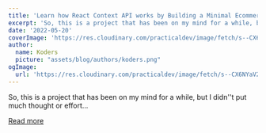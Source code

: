 ```yaml
---
title: 'Learn how React Context API works by Building a Minimal Ecommerce Shopping App'
excerpt: 'So, this is a project that has been on my mind for a while, but I didn''t put much thought or effort...'
date: '2022-05-20'
coverImage: 'https://res.cloudinary.com/practicaldev/image/fetch/s--CX6NYaV2--/c_imagga_scale,f_auto,fl_progressive,h_420,q_auto,w_1000/https://dev-to-uploads.s3.amazonaws.com/uploads/articles/z09tf70qah4lawngdy2z.png'
author:
  name: Koders
  picture: "assets/blog/authors/koders.png"
ogImage:
  url: 'https://res.cloudinary.com/practicaldev/image/fetch/s--CX6NYaV2--/c_imagga_scale,f_auto,fl_progressive,h_420,q_auto,w_1000/https://dev-to-uploads.s3.amazonaws.com/uploads/articles/z09tf70qah4lawngdy2z.png'
---
```


So, this is a project that has been on my mind for a while, but I didn''t put much thought or effort...

[Read more](https://dev.to/israelmitolu/learn-how-react-context-api-works-by-building-a-minimal-ecommerce-shopping-app-2479)
